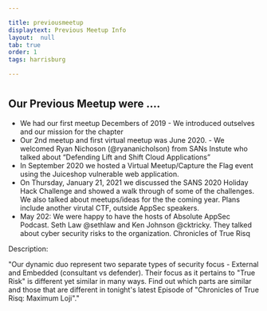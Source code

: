 ```yaml
---

title: previousmeetup
displaytext: Previous Meetup Info 
layout:  null
tab: true
order: 1
tags: harrisburg

---
```

#
## Our Previous Meetup were ....

- We had our first meetup Decembers of 2019 - We introduced outselves and our mission for the chapter
- Our 2nd meetup and first virtual meetup was June 2020. - We welcomed Ryan Nichoson (@ryananicholson) from SANs Instute who talked about “Defending Lift and Shift Cloud Applications”
- In September 2020 we hosted a Virtual Meetup/Capture the Flag event using the Juiceshop vulnerable web application.  
- On Thursday, January 21, 2021 we discussed the SANS 2020 Holiday Hack Challenge and showed a walk through of some of the challenges. We also talked about meetups/ideas for the the coming year.  Plans include another virutal CTF, outside AppSec speakers.  
- May 202: We were happy to have the hosts of Absolute AppSec Podcast. Seth Law @sethlaw and Ken Johnson @cktricky. They talked about cyber security risks to the organization.
Chronicles of True Risq

Description:

"Our dynamic duo represent two separate types of security focus - External and Embedded (consultant vs defender). Their focus as it pertains to "True Risk" is different yet similar in many ways. Find out which parts are similar and those that are different in tonight's latest Episode of "Chronicles of True Risq: Maximum Loji"."


